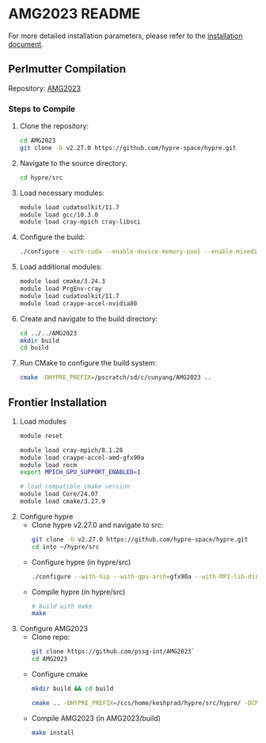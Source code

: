 # AMG2023 README
For more detailed installation parameters, please refer to the [installation document](https://github.com/pssg-int/AMG2023/blob/main/amg-doc.pdf).

## Perlmutter Compilation

Repository: [AMG2023](https://github.com/pssg-int/AMG2023)

### Steps to Compile

1. Clone the repository:
    ```sh
    cd AMG2023
    git clone -b v2.27.0 https://github.com/hypre-space/hypre.git
    ```

2. Navigate to the source directory:
    ```sh
    cd hypre/src
    ```

3. Load necessary modules:
    ```sh
    module load cudatoolkit/11.7
    module load gcc/10.3.0
    module load cray-mpich cray-libsci
    ```

4. Configure the build:
    ```sh
    ./configure --with-cuda --enable-device-memory-pool --enable-mixedint --prefix=/pscratch/sd/c/cunyang/AMG2023 --with-gpu-arch=80
    ```

5. Load additional modules:
    ```sh
    module load cmake/3.24.3
    module load PrgEnv-cray
    module load cudatoolkit/11.7
    module load craype-accel-nvidia80
    ```

6. Create and navigate to the build directory:
    ```sh
    cd ../../AMG2023
    mkdir build
    cd build
    ```

7. Run CMake to configure the build system:
    ```sh
    cmake -DHYPRE_PREFIX=/pscratch/sd/c/cunyang/AMG2023 ..
    ```

## Frontier Installation
1. Load modules
    ```sh
    module reset

    module load cray-mpich/8.1.28
    module load craype-accel-amd-gfx90a
    module load rocm
    export MPICH_GPU_SUPPORT_ENABLED=1

    # load compatible cmake version
    module load Core/24.07
    module load cmake/3.27.9
    ```
2. Configure hypre
    - Clone hypre v2.27.0 and navigate to src: 
        ```sh
        git clone -b v2.27.0 https://github.com/hypre-space/hypre.git
        cd into ~/hypre/src
        ```
    - Configure hypre (in hypre/src)
        ```sh
        ./configure --with-hip --with-gpu-arch=gfx90a --with-MPI-lib-dirs="${MPICH_DIR}/lib" --with-MPI-libs="mpi" --with-MPI-include="${MPICH_DIR}/include"
        ```
    - Compile hypre (in hypre/src)
        ```sh
        # build with make
        make
        ```
3. Configure AMG2023
    - Clone repo: 
        ```sh
        git clone https://github.com/pssg-int/AMG2023`
        cd AMG2023
        ```
    - Configure cmake
        ```sh
        mkdir build && cd build

        cmake .. -DHYPRE_PREFIX=/ccs/home/keshprad/hypre/src/hypre/ -DCMAKE_EXE_LINKER_FLAGS="-lrocsparse -lrocrand"
        ```
    - Compile AMG2023 (in AMG2023/build)
        ```sh
        make install
        ```
